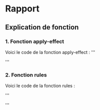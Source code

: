 # Rapport


## Explication de fonction

### 1. Fonction apply-effect
Voici le code de la fonction apply-effect : 
'''

'''

### 2. Fonction rules
Voici le code de la fonction rules :

'''

'''